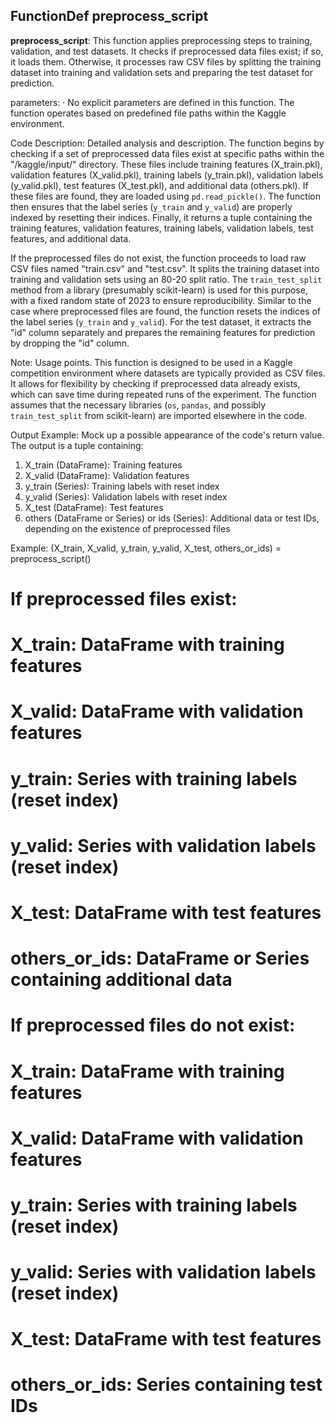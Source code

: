 ## FunctionDef preprocess_script
**preprocess_script**: This function applies preprocessing steps to training, validation, and test datasets. It checks if preprocessed data files exist; if so, it loads them. Otherwise, it processes raw CSV files by splitting the training dataset into training and validation sets and preparing the test dataset for prediction.

parameters:
· No explicit parameters are defined in this function. The function operates based on predefined file paths within the Kaggle environment.

Code Description: Detailed analysis and description.
The function begins by checking if a set of preprocessed data files exist at specific paths within the "/kaggle/input/" directory. These files include training features (X_train.pkl), validation features (X_valid.pkl), training labels (y_train.pkl), validation labels (y_valid.pkl), test features (X_test.pkl), and additional data (others.pkl). If these files are found, they are loaded using `pd.read_pickle()`. The function then ensures that the label series (`y_train` and `y_valid`) are properly indexed by resetting their indices. Finally, it returns a tuple containing the training features, validation features, training labels, validation labels, test features, and additional data.

If the preprocessed files do not exist, the function proceeds to load raw CSV files named "train.csv" and "test.csv". It splits the training dataset into training and validation sets using an 80-20 split ratio. The `train_test_split` method from a library (presumably scikit-learn) is used for this purpose, with a fixed random state of 2023 to ensure reproducibility. Similar to the case where preprocessed files are found, the function resets the indices of the label series (`y_train` and `y_valid`). For the test dataset, it extracts the "id" column separately and prepares the remaining features for prediction by dropping the "id" column.

Note: Usage points.
This function is designed to be used in a Kaggle competition environment where datasets are typically provided as CSV files. It allows for flexibility by checking if preprocessed data already exists, which can save time during repeated runs of the experiment. The function assumes that the necessary libraries (`os`, `pandas`, and possibly `train_test_split` from scikit-learn) are imported elsewhere in the code.

Output Example: Mock up a possible appearance of the code's return value.
The output is a tuple containing:
1. X_train (DataFrame): Training features
2. X_valid (DataFrame): Validation features
3. y_train (Series): Training labels with reset index
4. y_valid (Series): Validation labels with reset index
5. X_test (DataFrame): Test features
6. others (DataFrame or Series) or ids (Series): Additional data or test IDs, depending on the existence of preprocessed files

Example:
(X_train, X_valid, y_train, y_valid, X_test, others_or_ids) = preprocess_script()
# If preprocessed files exist:
# X_train: DataFrame with training features
# X_valid: DataFrame with validation features
# y_train: Series with training labels (reset index)
# y_valid: Series with validation labels (reset index)
# X_test: DataFrame with test features
# others_or_ids: DataFrame or Series containing additional data

# If preprocessed files do not exist:
# X_train: DataFrame with training features
# X_valid: DataFrame with validation features
# y_train: Series with training labels (reset index)
# y_valid: Series with validation labels (reset index)
# X_test: DataFrame with test features
# others_or_ids: Series containing test IDs
